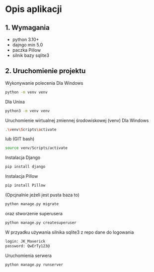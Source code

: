 # Opis aplikacji
## 1. Wymagania
- python 3.10+
- dajngo min 5.0
- paczka Pillow
- silnik bazy sqlite3

## 2. Uruchomienie projektu
Wykonywanie polecenia
Dla Windows
```sh
python -m venv venv
```
Dla Unixa
```sh
python3 -m venv venv
```

Uruchomienie wirtualnej zmiennej środowiskowej (venv)
Dla Windows 
```sh
.\venv\Scripts\activate
```
lub (GIT bash)

```sh
source venv/Scripts/activate
```
Instalacja Django
```sh
pip install django
```
Instalacja Pillow
```sh
pip install Pillow
```
(Opcjnalnie jeżeli jest pusta baza to)
```sh
python manage.py migrate
```
oraz stworzenie superusera

```sh
python manage.py createsuperuser
```

W przyadku używania silnika sqlite3 z repo dane do logowania

```sh
login: JK_Maverick
password: QwErTy123@
```

Uruchomienia serwera
```sh
python manage.py runserver
```